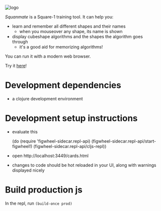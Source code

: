 ![logo][logolink]

*Squanmate* is a Square-1 training tool. It can help you:

* learn and remember all different shapes and their names
  * when you mouseover any shape, its name is shown
* display cubeshape algorithms and the shapes the algorithm goes through
  * it's a good aid for memorizing algorithms!

You can run it with a modern web browser.

Try it [here][applink]!

# Development dependencies
- a clojure development environment

# Development setup instructions
- evaluate this

    (do (require 'figwheel-sidecar.repl-api)
        (figwheel-sidecar.repl-api/start-figwheel!)
        (figwheel-sidecar.repl-api/cljs-repl))

- open http://localhost:3449/cards.html
- changes to code should be hot reloaded in your UI, along with warnings displayed nicely

# Build production js
In the repl, run `(build-once prod)`

[logolink]: https://rawgit.com/sp3ctum/squanmate/develop/resources/readme/logo.png
[applink]: https://rawgit.com/sp3ctum/squanmate/develop/resources/public/
